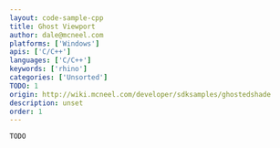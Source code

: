 ```yaml
---
layout: code-sample-cpp
title: Ghost Viewport
author: dale@mcneel.com
platforms: ['Windows']
apis: ['C/C++']
languages: ['C/C++']
keywords: ['rhino']
categories: ['Unsorted']
TODO: 1
origin: http://wiki.mcneel.com/developer/sdksamples/ghostedshade
description: unset
order: 1
---
```


```cpp
TODO
```
